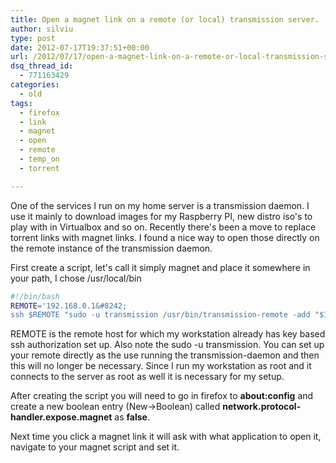 ```yaml
---
title: Open a magnet link on a remote (or local) transmission server.
author: silviu
type: post
date: 2012-07-17T19:37:51+00:00
url: /2012/07/17/open-a-magnet-link-on-a-remote-or-local-transmission-server/
dsq_thread_id:
  - 771163429
categories:
  - old
tags:
  - firefox
  - link
  - magnet
  - open
  - remote
  - temp_on
  - torrent

---
```

One of the services I run on my home server is a transmission daemon. I use it mainly to download images for my Raspberry PI, new distro iso's to play with in Virtualbox and so on. Recently there's been a move to replace torrent links with magnet links. I found a nice way to open those directly on the remote instance of the transmission daemon.

First create a script, let's call it simply magnet and place it somewhere in your path, I chose /usr/local/bin
```bash
#!/bin/bash
REMOTE='192.168.0.1&#8242;
ssh $REMOTE "sudo -u transmission /usr/bin/transmission-remote -add "$1""
```
REMOTE is the remote host for which my workstation already has key based ssh authorization set up. Also note the sudo -u transmission. You can set up your remote directly as the use running the transmission-daemon and then this will no longer be necessary. Since I run my workstation as root and it connects to the server as root as well it is necessary for my setup.

After creating the script you will need to go in firefox to **about:config** and create a new boolean entry (New->Boolean) called **network.protocol-handler.expose.magnet** as **false**.

Next time you click a magnet link it will ask with what application to open it, navigate to your magnet script and set it.
